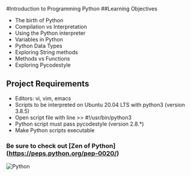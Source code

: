 #Introduction to Programming Python
##Learning Objectives
* The birth of Python
* Compilation vs Interpretation
* Using the Python interpreter
* Variables in Python
* Python Data Types
* Exploring String methods
* Methods vs Functions
* Exploring Pycodestyle

## Project Requirements
* Editors: vi, vim, emacs
* Scripts to be interpreted on Ubuntu 20.04 LTS with python3 (version 3.8.5)
* Open script file with line >> #!/usr/bin/python3
* Python script must pass pycodestyle (version 2.8.*)
* Make Python scripts executable

### Be sure to check out [Zen of Python] (https://peps.python.org/pep-0020/)

![Python](https://img.shields.io/badge/python-3670A0?style=for-the-badge&logo=python&logoColor=ffdd54)
